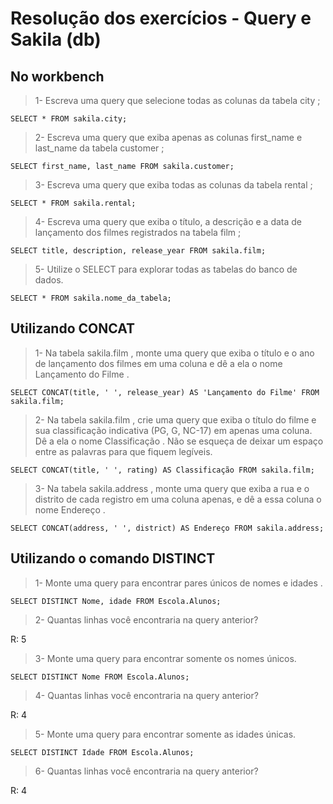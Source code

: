 # Resolução dos exercícios - Query e Sakila (db)

## No workbench

> 1- Escreva uma query que selecione todas as colunas da tabela city ;

```console
SELECT * FROM sakila.city;
```

> 2- Escreva uma query que exiba apenas as colunas first_name e last_name da tabela customer ;

```console
SELECT first_name, last_name FROM sakila.customer;
```

> 3- Escreva uma query que exiba todas as colunas da tabela rental ;

```console
SELECT * FROM sakila.rental;
```

> 4- Escreva uma query que exiba o título, a descrição e a data de lançamento dos filmes registrados na tabela film ;

```console
SELECT title, description, release_year FROM sakila.film;
```

> 5- Utilize o SELECT para explorar todas as tabelas do banco de dados.

```console
SELECT * FROM sakila.nome_da_tabela;
```

## Utilizando CONCAT

> 1- Na tabela sakila.film , monte uma query que exiba o título e o ano de lançamento dos filmes em uma coluna e dê a ela o nome Lançamento do Filme .

```console
SELECT CONCAT(title, ' ', release_year) AS 'Lançamento do Filme' FROM sakila.film;
```

> 2- Na tabela sakila.film , crie uma query que exiba o título do filme e sua classificação indicativa (PG, G, NC-17) em apenas uma coluna. Dê a ela o nome Classificação . Não se esqueça de deixar um espaço entre as palavras para que fiquem legíveis.

```console
SELECT CONCAT(title, ' ', rating) AS Classificação FROM sakila.film;
```

> 3- Na tabela sakila.address , monte uma query que exiba a rua e o distrito de cada registro em uma coluna apenas, e dê a essa coluna o nome Endereço .

```console
SELECT CONCAT(address, ' ', district) AS Endereço FROM sakila.address;
```

## Utilizando o comando DISTINCT

> 1- Monte uma query para encontrar pares únicos de nomes e idades .

```console
SELECT DISTINCT Nome, idade FROM Escola.Alunos;
```

> 2- Quantas linhas você encontraria na query anterior?

R: 5

> 3- Monte uma query para encontrar somente os nomes únicos.

```console
SELECT DISTINCT Nome FROM Escola.Alunos;
```

> 4- Quantas linhas você encontraria na query anterior?

R: 4

> 5- Monte uma query para encontrar somente as idades únicas.

```console
SELECT DISTINCT Idade FROM Escola.Alunos;
```

> 6- Quantas linhas você encontraria na query anterior?

R: 4

